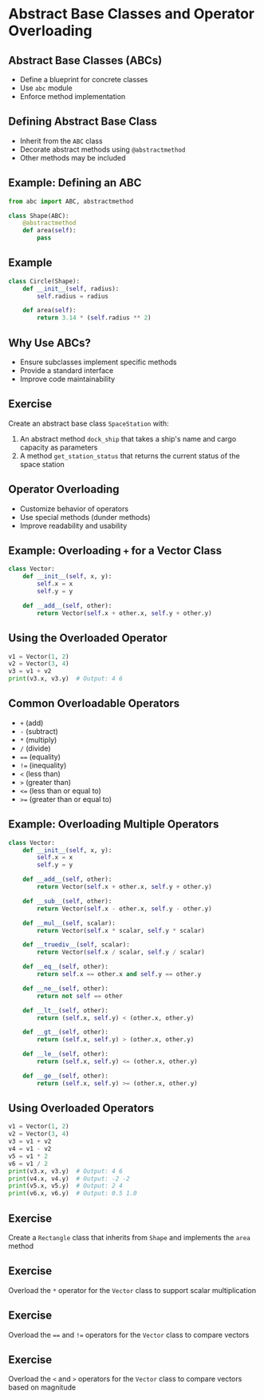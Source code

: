 # Abstract Base Classes and Operator Overloading

## Abstract Base Classes (ABCs)

- Define a blueprint for concrete classes
- Use `abc` module
- Enforce method implementation

## Defining Abstract Base Class

- Inherit from the `ABC` class
- Decorate abstract methods using `@abstractmethod`
- Other methods may be included

## Example: Defining an ABC

```python
from abc import ABC, abstractmethod

class Shape(ABC):
    @abstractmethod
    def area(self):
        pass
```

## Example

```python
class Circle(Shape):
    def __init__(self, radius):
        self.radius = radius

    def area(self):
        return 3.14 * (self.radius ** 2)
```

## Why Use ABCs?

- Ensure subclasses implement specific methods
- Provide a standard interface
- Improve code maintainability

## Exercise

Create an abstract base class `SpaceStation` with:

1. An abstract method `dock_ship` that takes a ship's name and cargo capacity as parameters
2. A method `get_station_status` that returns the current status of the space station

## Operator Overloading

- Customize behavior of operators
- Use special methods (dunder methods)
- Improve readability and usability

## Example: Overloading `+` for a Vector Class

```python
class Vector:
    def __init__(self, x, y):
        self.x = x
        self.y = y

    def __add__(self, other):
        return Vector(self.x + other.x, self.y + other.y)
```

## Using the Overloaded Operator

```python
v1 = Vector(1, 2)
v2 = Vector(3, 4)
v3 = v1 + v2
print(v3.x, v3.y)  # Output: 4 6
```

## Common Overloadable Operators

- `+` (add)
- `-` (subtract)
- `*` (multiply)
- `/` (divide)
- `==` (equality)
- `!=` (inequality)
- `<` (less than)
- `>` (greater than)
- `<=` (less than or equal to)
- `>=` (greater than or equal to)

## Example: Overloading Multiple Operators

```python
class Vector:
    def __init__(self, x, y):
        self.x = x
        self.y = y

    def __add__(self, other):
        return Vector(self.x + other.x, self.y + other.y)

    def __sub__(self, other):
        return Vector(self.x - other.x, self.y - other.y)

    def __mul__(self, scalar):
        return Vector(self.x * scalar, self.y * scalar)

    def __truediv__(self, scalar):
        return Vector(self.x / scalar, self.y / scalar)

    def __eq__(self, other):
        return self.x == other.x and self.y == other.y

    def __ne__(self, other):
        return not self == other

    def __lt__(self, other):
        return (self.x, self.y) < (other.x, other.y)

    def __gt__(self, other):
        return (self.x, self.y) > (other.x, other.y)

    def __le__(self, other):
        return (self.x, self.y) <= (other.x, other.y)

    def __ge__(self, other):
        return (self.x, self.y) >= (other.x, other.y)
```

## Using Overloaded Operators

```python
v1 = Vector(1, 2)
v2 = Vector(3, 4)
v3 = v1 + v2
v4 = v1 - v2
v5 = v1 * 2
v6 = v1 / 2
print(v3.x, v3.y)  # Output: 4 6
print(v4.x, v4.y)  # Output: -2 -2
print(v5.x, v5.y)  # Output: 2 4
print(v6.x, v6.y)  # Output: 0.5 1.0
```

## Exercise

Create a `Rectangle` class that inherits from `Shape` and implements the `area` method

## Exercise

Overload the `*` operator for the `Vector` class to support scalar multiplication

## Exercise

Overload the `==` and `!=` operators for the `Vector` class to compare vectors

## Exercise

Overload the `<` and `>` operators for the `Vector` class to compare vectors based on magnitude
